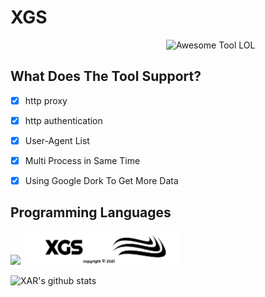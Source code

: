 # XGS
<img src = 'https://github.com/XZRFMA/XGS/blob/main/IMG/XGSBOX.png' width=255 alt = 'Awesome Tool LOL' align='right'/><br>
## What Does The Tool Support?
- [X] http proxy
- [X] http authentication
- [X] User-Agent List
- [X] Multi Process in Same Time
- [X] Using Google Dork To Get More Data


## Programming Languages
<img src = 'https://github.com/MarikIshtar007/MarikIshtar007/blob/master/images/python2.png' height='30'/>

<img src="IMG/XGSBAR.png" width=50% align='cemter'>

![XAR's github stats](https://github-readme-stats.vercel.app/api?username=XZRFMA&show_icons=true&hide=[%22issues%22])

